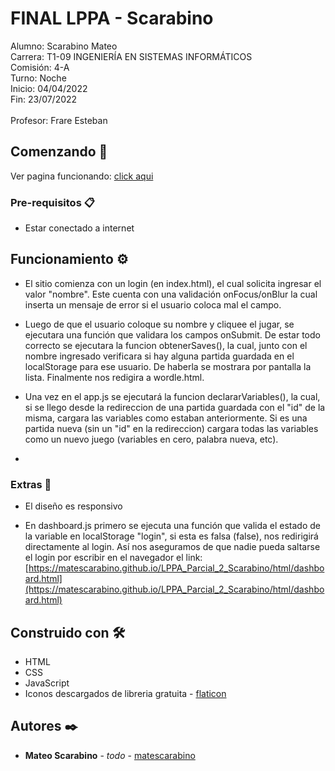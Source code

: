 # FINAL LPPA - Scarabino

<p>Alumno: Scarabino Mateo<br>
Carrera: T1-09 INGENIERÍA EN SISTEMAS INFORMÁTICOS<br>
Comisión: 4-A<br>
Turno: Noche<br>
Inicio: 04/04/2022<br>
Fin: 23/07/2022<br>
<br>
Profesor: Frare Esteban
</p>

## Comenzando 🚀

Ver pagina funcionando: [click aqui](https://github.com/matescarabino/Wordle_Scarabino)

### Pre-requisitos 📋

- Estar conectado a internet

## Funcionamiento ⚙️

- El sitio comienza con un login (en index.html), el cual solicita ingresar el valor "nombre". Este cuenta con una validación onFocus/onBlur la cual inserta un mensaje de error si el usuario coloca mal el campo. 

- Luego de que el usuario coloque su nombre y cliquee el jugar, se ejecutara una función que validara los campos onSubmit. De estar todo correcto se ejecutara la funcion obtenerSaves(), la cual, junto con el nombre ingresado verificara si hay alguna partida guardada en el localStorage para ese usuario. De haberla se mostrara por pantalla la lista. Finalmente nos redigira a wordle.html.

- Una vez en el app.js se ejecutará la funcion declararVariables(), la cual, si se llego desde la redireccion de una partida guardada con el "id" de la misma, cargara las variables como estaban anteriormente. Si es una partida nueva (sin un "id" en la redireccion) cargara todas las variables como un nuevo juego (variables en cero, palabra nueva, etc).

-
### Extras 🔩
- El diseño es responsivo

- En dashboard.js primero se ejecuta una función que valida el estado de la variable en localStorage "login", si esta es falsa (false), nos redirigirá directamente al login. Así nos aseguramos de que nadie pueda saltarse el login por escribir en el navegador el link: [https://matescarabino.github.io/LPPA_Parcial_2_Scarabino/html/dashboard.html](https://matescarabino.github.io/LPPA_Parcial_2_Scarabino/html/dashboard.html)

## Construido con 🛠️

- HTML 
- CSS 
- JavaScript
- Iconos descargados de libreria gratuita - [flaticon](https://www.flaticon.com/)

## Autores ✒️

* **Mateo Scarabino** - *todo* - [matescarabino](https://github.com/matescarabino)

